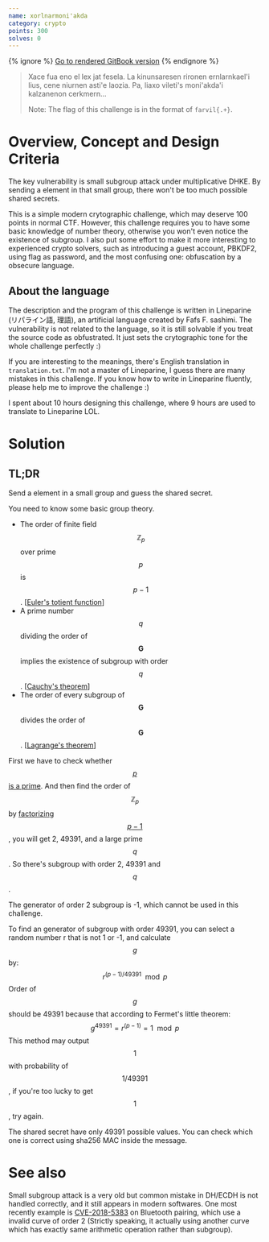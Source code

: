 ```yaml
---
name: xorlnarmoni'akda
category: crypto
points: 300
solves: 0
---
```


{% ignore %}
[Go to rendered GitBook version](https://sasdf.github.io/ctf/)
{% endignore %}

> Xace fua eno el lex jat fesela.
> La kinunsaresen rironen ernlarnkael'i lius,
> cene niurnen asti'e laozia.
> Pa, liaxo vileti's moni'akda'i kalzanenon cerkmern...               
> 
> Note: The flag of this challenge is in the format of `farvil{.+}`.


# Overview, Concept and Design Criteria
The key vulnerability is small subgroup attack under multiplicative DHKE.
By sending a element in that small group,
there won't be too much possible shared secrets.

This is a simple modern crytographic challenge, which may deserve 100 points in normal CTF.
However, this challenge requires you to have some basic knowledge of number theory,
otherwise you won't even notice the existence of subgroup.
I also put some effort to make it more interesting to experienced crypto solvers,
such as introducing a guest account, PBKDF2, using flag as password,
and the most confusing one: obfuscation by a obsecure language.

## About the language
The description and the program of this challenge is written in Lineparine (リパライン語, 理語),
an artificial language created by Fafs F. sashimi.
The vulnerability is not related to the language,
so it is still solvable if you treat the source code as obfustrated.
It just sets the crytographic tone for the whole challenge perfectly :)

If you are interesting to the meanings, there's English translation in `translation.txt`.
I'm not a master of Lineparine, I guess there are many mistakes in this challenge.
If you know how to write in Lineparine fluently, please help me to improve the challenge :)

I spent about 10 hours designing this challenge, where 9 hours are used to translate to Lineparine LOL.


# Solution
## TL;DR
Send a element in a small group and guess the shared secret.

You need to know some basic group theory.
* The order of finite field $$\mathbb{Z}_p$$ over prime $$p$$ is $$p - 1$$. [[Euler's totient function](https://en.wikipedia.org/wiki/Euler%27s_totient_function)]
* A prime number $$q$$ dividing the order of $$\mathbf{G}$$ implies the existence of subgroup with order $$q$$. [[Cauchy's theorem](https://en.wikipedia.org/wiki/Cauchy%27s_theorem_\(group_theory\))]
* The order of every subgroup of $$\mathbf{G}$$ divides the order of $$\mathbf{G}$$. [[Lagrange's theorem](https://en.wikipedia.org/wiki/Lagrange%27s_theorem_\(group_theory\))]

First we have to check whether [$$p$$ is a prime](https://factordb.com/index.php?query=119323609506587624817542304473025422967730209036482647504046017790728908960293724554064575627723583087966477807950465152737206042053937640076702861135447697896288188327782825571921648597451715744592415597875243806851163720993697338643314116892802122805512134607232526059008942367872367039947556052857129781787).
And then find the order of $$\mathbb{Z}_p$$ by [factorizing $$p - 1$$](https://factordb.com/index.php?query=119323609506587624817542304473025422967730209036482647504046017790728908960293724554064575627723583087966477807950465152737206042053937640076702861135447697896288188327782825571921648597451715744592415597875243806851163720993697338643314116892802122805512134607232526059008942367872367039947556052857129781786), you will get 2, 49391, and a large prime $$q$$.
So there's subgroup with order 2, 49391 and $$q$$.

The generator of order 2 subgroup is -1, which cannot be used in this challenge.

To find an generator of subgroup with order 49391,
you can select a random number r that is not 1 or -1,
and calculate $$g$$ by:
$$
r^{(p - 1) / 49391} \mod p
$$
Order of $$g$$ should be 49391 because that according to Fermet's little theorem:
$$
g^{49391} = r^{(p - 1)} = 1 \mod p
$$
This method may output $$1$$ with probability of $$1 / 49391$$, if you're too lucky to get $$1$$, try again.

The shared secret have only 49391 possible values.
You can check which one is correct using sha256 MAC inside the message.


# See also
Small subgroup attack is a very old but common mistake in DH/ECDH is not handled correctly,
and it still appears in modern softwares.
One most recently example is [CVE-2018-5383](https://www.cs.technion.ac.il/~biham/BT/) on Bluetooth pairing,
which use a invalid curve of order 2
(Strictly speaking,
it actually using another curve which has exactly same arithmetic operation rather than subgroup).
